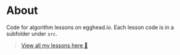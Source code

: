 # About

Code for algorithm lessons on egghead.io. Each lesson code is in a subfolder under `src`.

> [View all my lessons here 🌹](https://egghead.io/instructors/basarat-ali-syed/)
